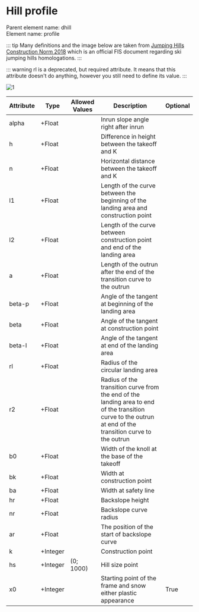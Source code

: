# Hill profile

Parent element name: dhill\
Element name: profile

::: tip
 Many definitions and the image below are taken from [Jumping Hills Construction Norm 2018](https://assets.fis-ski.com/image/upload/v1592381507/fis-prod/assets/Construction-Norm_2018-2.pdf) which is an official FIS document regarding ski jumping hills homologations.
:::

::: warning
rl is a deprecated, but required attribute. It means that this attribute doesn't do anything, however you still need to define its value.
:::

![1](/hill.jpg)

| Attribute | Type     | Allowed Values | Description                                                                                                                                               | Optional |
| --------- | -------- | -------------- | --------------------------------------------------------------------------------------------------------------------------------------------------------- | -------- |
| alpha     | +Float   |                | Inrun slope angle right after inrun                                                                                                                       |          |
| h         | +Float   |                | Difference in height between the takeoff and K                                                                                                            |          |
| n         | +Float   |                | Horizontal distance between the takeoff and K                                                                                                             |          |
| l1        | +Float   |                | Length of the curve between the beginning of the landing area and construction point                                                                      |          |
| l2        | +Float   |                | Length of the curve between construction point and end of the landing area                                                                                |          |
| a         | +Float   |                | Length of the outrun after the end of the transition curve to the outrun                                                                                  |          |
| beta-p    | +Float   |                | Angle of the tangent at beginning of the landing area                                                                                                     |          |
| beta      | +Float   |                | Angle of the tangent at construction point                                                                                                                |          |
| beta-l    | +Float   |                | Angle of the tangent at end of the landing area                                                                                                           |          |
| rl        | +Float   |                | Radius of the circular landing area                                                                                                                       |          |
| r2        | +Float   |                | Radius of the transition curve from the end of the landing area to end of the transition curve to the outrun at end of the transition curve to the outrun |          |
| b0        | +Float   |                | Width of the knoll at the base of the takeoff                                                                                                             |          |
| bk        | +Float   |                | Width at construction point                                                                                                                               |          |
| ba        | +Float   |                | Width at safety line                                                                                                                                      |          |
| hr        | +Float   |                | Backslope height                                                                                                                                          |          |
| nr        | +Float   |                | Backslope curve radius                                                                                                                                    |          |
| ar        | +Float   |                | The position of the start of backslope curve                                                                                                              |          |
| k         | +Integer |                | Construction point                                                                                                                                        |          |
| hs        | +Integer | (0; 1000)      | Hill size point                                                                                                                                           |          |
| x0        | +Integer |                | Starting point of the frame and snow either plastic appearance                                                                                            | True     |
